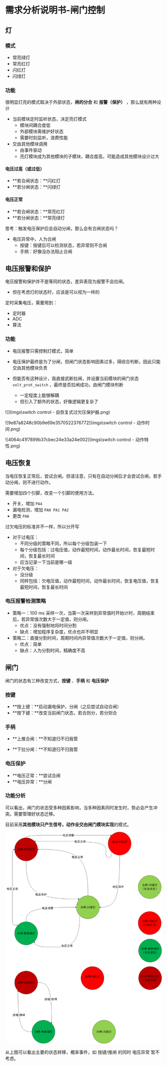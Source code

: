 # 需求分析说明书-闸门控制

## 灯

### 模式

- 常亮绿灯
- 常亮红灯
- 闪红灯
- 闪绿灯

### 功能

很明显灯亮的模式取决于外部状态，**闸的分合** 和 **报警（保护）** ，那么就有两种设计

- 当前模块定时监听状态，决定亮灯模式
  - 模块间耦合度低
  - 外部模块需维护好状态
  - 需要时刻监听，浪费性能
- 交由其他模块调用
  - 由事件驱动
  - 亮灯模块成为其他模块的子模块，耦合度高，可能造成其他模块设计过大

#### 电压过高（或过低）

- **若合闸状态：**闪红灯
- **若分闸状态：**闪绿灯

#### 电压正常

- **若合闸状态：**常亮红灯
- **若分闸状态：**常亮绿灯



思考：触发电压保护后会自动分闸，那么会有合闸状态吗？

- 电压异常中，人为合闸
  - 按键：按键后可以检测状态，若异常则不合闸
  - 手柄：好像没办法阻止合闸



## 电压报警和保护

电压报警和保护并不是等同的状态，差异表现为报警不会拉闸。

- 但在考虑灯的状态时，应该是可以视为一样的

定时采集电压，需要用到：

- 定时器
- ADC
- 算法

### 功能

- 电压报警只需控制灯模式，简单

- 电压保护最终是为了分闸，但闸门状态影响因素过多，得综合判断，因此只能交由其他模块负责
- 但能否有这种设计，我直接武断拉闸，并设置当前模块的闸门状态 `volt_prot_switch` ，最终是否拉闸成功，由闸门模块判断
  - 一定程度上能够解耦
  - 但引入了额外的状态，好像逻辑更复杂了

![](imgs\switch control - 自恢复式过欠压保护器.png)

![9e87a8248c90b9e69e3570522376772](imgs\switch control - 动作时间.png)

![4064c41f7899b37cbec24e33a24e002](imgs\switch control - 动作特性.png)



## 电压恢复

当电压恢复正常后，尝试合闸。但请注意，只有在自动分闸后才会尝试合闸，若手动分闸，则不进行动作。

需要增加四个引脚，改变一个引脚的使用方法。

- 开关，增加 `PA4`
- 漏电检测，增加 `PA0 PA1 PA2` 
- 更改 `PA6`

过欠电压的标准并不一样，所以分开写

- 对于过电压：
  - 不同分级的策略不同，所以每个分级包装一下
  - 每个分级包括：过电压值，动作最短时间，动作最长时间，恢复最短时间，恢复最长时间
  - 应当记录一下当前是哪一级
- 对于欠电压：
  - 没分级
  - 同样包括：欠电压值，动作最短时间，动作最长时间，恢复电压值，恢复最短时间，恢复最长时间





### 电压报警检测策略

- 策略一：100 ms 采样一次，当第一次采样到异常值时开始计时，周期结束后，若异常值次数大于一定值，则分闸。
  - 优点：没有强制地将时间分割
  - 缺点：增加程序复杂度，优点也并不明显
- 策略二：直接分割时间，周期时间内异常值次数大于一定值，则分闸。
  - 优点：简单
  - 缺点：人为分割时间，精确度不高





## 闸门

闸门的状态有三种改变方式，**按键** 、**手柄** 和 **电压保护**

### 按键

- **按上键：**启动漏电保护，分闸（之后尝试自动合闸）
- **按下键：**改变当前闸门状态，若合则分，若分则合

### 手柄

- **上推合闸：**不知道归不归我管

- **下拉分闸：**不知道归不归我管

### 电压保护

- **电压正常：**尝试合闸
- **电压异常：**分闸



### 功能分析

可以看出，闸门的状态受多种因素影响，当多种因素同时发生时，势必会产生冲突。需要管理好状态迁移。

目前采用**其他模块只产生信号，动作全交由闸门模块实现**的模式。

<img src="imgs\switch control - 状态机.png" style="zoom: 67%;" />

从上图可以看出主要的状态转移，概率事件，如 按键/推闸 的同时 电压异常 暂不考虑。
